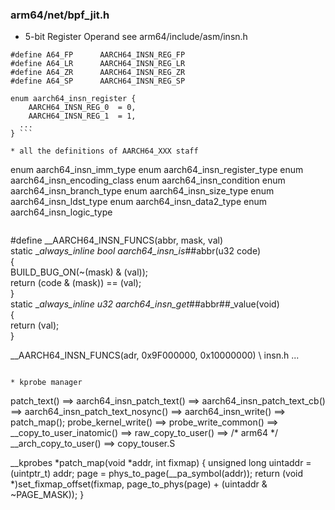 ### arm64/net/bpf_jit.h
* 5-bit Register Operand  see arm64/include/asm/insn.h
```#define A64_R(x)	AARCH64_INSN_REG_##x
#define A64_FP		AARCH64_INSN_REG_FP
#define A64_LR		AARCH64_INSN_REG_LR
#define A64_ZR		AARCH64_INSN_REG_ZR
#define A64_SP		AARCH64_INSN_REG_SP

enum aarch64_insn_register {
	AARCH64_INSN_REG_0  = 0,
	AARCH64_INSN_REG_1  = 1,
  ...
} ```

* all the definitions of AARCH64_XXX staff
```
enum aarch64_insn_imm_type
enum aarch64_insn_register_type
enum aarch64_insn_encoding_class
enum aarch64_insn_condition
enum aarch64_insn_branch_type
enum aarch64_insn_size_type
enum aarch64_insn_ldst_type
enum aarch64_insn_data2_type
enum aarch64_insn_logic_type

```

```
#define	__AARCH64_INSN_FUNCS(abbr, mask, val)				\
static __always_inline bool aarch64_insn_is_##abbr(u32 code)		\
{									\
	BUILD_BUG_ON(~(mask) & (val));					\
	return (code & (mask)) == (val);				\
}									\
static __always_inline u32 aarch64_insn_get_##abbr##_value(void)	\
{									\
	return (val);							\
}

__AARCH64_INSN_FUNCS(adr,	0x9F000000, 0x10000000) \\ insn.h
...

```

* kprobe manager
```
patch_text() ==> aarch64_insn_patch_text() ==> aarch64_insn_patch_text_cb() ==>
aarch64_insn_patch_text_nosync() ==> aarch64_insn_write() ==> patch_map(); probe_kernel_write() ==>
probe_write_common()  ==> __copy_to_user_inatomic()  ==> raw_copy_to_user() ==>
/* arm64 */ __arch_copy_to_user()  ==> copy_touser.S

__kprobes *patch_map(void *addr, int fixmap) {
	unsigned long uintaddr = (uintptr_t) addr;
	page = phys_to_page(__pa_symbol(addr));
  return (void *)set_fixmap_offset(fixmap, page_to_phys(page) +
    (uintaddr & ~PAGE_MASK));
}
```
